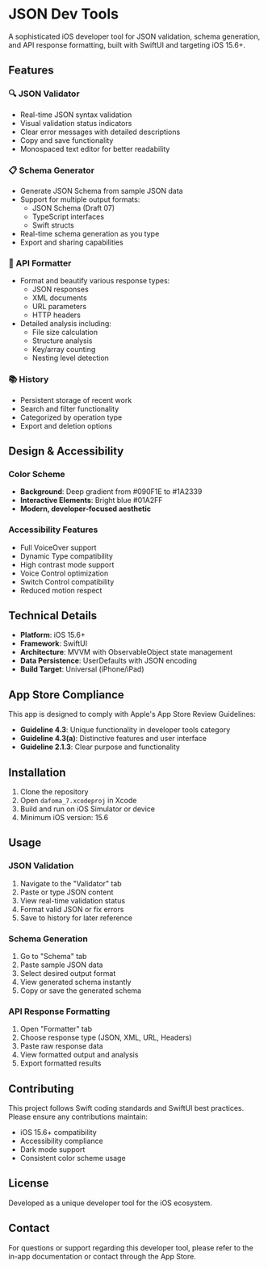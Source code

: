 # JSON Dev Tools

A sophisticated iOS developer tool for JSON validation, schema generation, and API response formatting, built with SwiftUI and targeting iOS 15.6+.

## Features

### 🔍 JSON Validator
- Real-time JSON syntax validation
- Visual validation status indicators
- Clear error messages with detailed descriptions
- Copy and save functionality
- Monospaced text editor for better readability

### 📋 Schema Generator
- Generate JSON Schema from sample JSON data
- Support for multiple output formats:
  - JSON Schema (Draft 07)
  - TypeScript interfaces
  - Swift structs
- Real-time schema generation as you type
- Export and sharing capabilities

### 🎨 API Formatter
- Format and beautify various response types:
  - JSON responses
  - XML documents
  - URL parameters
  - HTTP headers
- Detailed analysis including:
  - File size calculation
  - Structure analysis
  - Key/array counting
  - Nesting level detection

### 📚 History
- Persistent storage of recent work
- Search and filter functionality
- Categorized by operation type
- Export and deletion options

## Design & Accessibility

### Color Scheme
- **Background**: Deep gradient from #090F1E to #1A2339
- **Interactive Elements**: Bright blue #01A2FF
- **Modern, developer-focused aesthetic**

### Accessibility Features
- Full VoiceOver support
- Dynamic Type compatibility
- High contrast mode support
- Voice Control optimization
- Switch Control compatibility
- Reduced motion respect

## Technical Details

- **Platform**: iOS 15.6+
- **Framework**: SwiftUI
- **Architecture**: MVVM with ObservableObject state management
- **Data Persistence**: UserDefaults with JSON encoding
- **Build Target**: Universal (iPhone/iPad)

## App Store Compliance

This app is designed to comply with Apple's App Store Review Guidelines:

- **Guideline 4.3**: Unique functionality in developer tools category
- **Guideline 4.3(a)**: Distinctive features and user interface
- **Guideline 2.1.3**: Clear purpose and functionality

## Installation

1. Clone the repository
2. Open `dafoma_7.xcodeproj` in Xcode
3. Build and run on iOS Simulator or device
4. Minimum iOS version: 15.6

## Usage

### JSON Validation
1. Navigate to the "Validator" tab
2. Paste or type JSON content
3. View real-time validation status
4. Format valid JSON or fix errors
5. Save to history for later reference

### Schema Generation
1. Go to "Schema" tab
2. Paste sample JSON data
3. Select desired output format
4. View generated schema instantly
5. Copy or save the generated schema

### API Response Formatting
1. Open "Formatter" tab
2. Choose response type (JSON, XML, URL, Headers)
3. Paste raw response data
4. View formatted output and analysis
5. Export formatted results

## Contributing

This project follows Swift coding standards and SwiftUI best practices. Please ensure any contributions maintain:

- iOS 15.6+ compatibility
- Accessibility compliance
- Dark mode support
- Consistent color scheme usage

## License

Developed as a unique developer tool for the iOS ecosystem.

## Contact

For questions or support regarding this developer tool, please refer to the in-app documentation or contact through the App Store. 